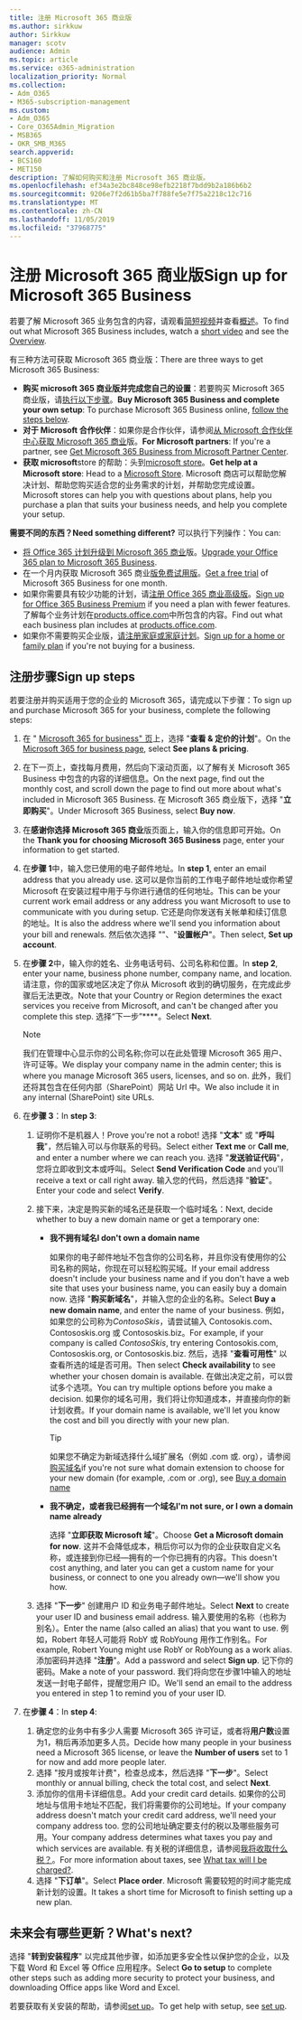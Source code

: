```yaml
---
title: 注册 Microsoft 365 商业版
ms.author: sirkkuw
author: Sirkkuw
manager: scotv
audience: Admin
ms.topic: article
ms.service: o365-administration
localization_priority: Normal
ms.collection:
- Adm_O365
- M365-subscription-management
ms.custom:
- Adm_O365
- Core_O365Admin_Migration
- MSB365
- OKR_SMB_M365
search.appverid:
- BCS160
- MET150
description: 了解如何购买和注册 Microsoft 365 商业版。
ms.openlocfilehash: ef34a3e2bc848ce98efb2218f7bdd9b2a186b6b2
ms.sourcegitcommit: 9206e7f2d61b5ba7f788fe5e7f75a2218c12c716
ms.translationtype: MT
ms.contentlocale: zh-CN
ms.lasthandoff: 11/05/2019
ms.locfileid: "37968775"
---
```

# <a name="sign-up-for-microsoft-365-business"></a><span data-ttu-id="23199-103">注册 Microsoft 365 商业版</span><span class="sxs-lookup"><span data-stu-id="23199-103">Sign up for Microsoft 365 Business</span></span>

<span data-ttu-id="23199-104">若要了解 Microsoft 365 业务包含的内容，请观看[简短视频](https://go.microsoft.com/fwlink/?linkid=2109651)并查看[概述](microsoft-365-business-overview.md)。</span><span class="sxs-lookup"><span data-stu-id="23199-104">To find out what Microsoft 365 Business includes, watch a [short video](https://go.microsoft.com/fwlink/?linkid=2109651) and see the [Overview](microsoft-365-business-overview.md).</span></span>

<span data-ttu-id="23199-105">有三种方法可获取 Microsoft 365 商业版：</span><span class="sxs-lookup"><span data-stu-id="23199-105">There are three ways to get Microsoft 365 Business:</span></span>
- <span data-ttu-id="23199-106">**购买 microsoft 365 商业版并完成您自己的设置**：若要购买 Microsoft 365 商业版，请[执行以下步骤](#sign-up-steps)。</span><span class="sxs-lookup"><span data-stu-id="23199-106">**Buy Microsoft 365 Business and complete your own setup**: To purchase Microsoft 365 Business online, [follow the steps below](#sign-up-steps).</span></span>
- <span data-ttu-id="23199-107">**对于 Microsoft 合作伙伴**：如果你是合作伙伴，请参阅[从 Microsoft 合作伙伴中心获取 Microsoft 365 商业](get-microsoft-365-business.md#get-microsoft-365-business-from-microsoft-partner-center)版。</span><span class="sxs-lookup"><span data-stu-id="23199-107">**For Microsoft partners**: If you're a partner, see [Get Microsoft 365 Business from Microsoft Partner Center](get-microsoft-365-business.md#get-microsoft-365-business-from-microsoft-partner-center).</span></span>
- <span data-ttu-id="23199-108">**获取 microsoft**store 的帮助：头到[microsoft store](https://go.microsoft.com/fwlink/?linkid=2109652)。</span><span class="sxs-lookup"><span data-stu-id="23199-108">**Get help at a Microsoft store**: Head to a [Microsoft Store](https://go.microsoft.com/fwlink/?linkid=2109652).</span></span> <span data-ttu-id="23199-109">Microsoft 商店可以帮助您解决计划、帮助您购买适合您的业务需求的计划，并帮助您完成设置。</span><span class="sxs-lookup"><span data-stu-id="23199-109">Microsoft stores can help you with questions about plans, help you purchase a plan that suits your business needs, and help you complete your setup.</span></span>

<span data-ttu-id="23199-110">**需要不同的东西？**</span><span class="sxs-lookup"><span data-stu-id="23199-110">**Need something different?**</span></span> <span data-ttu-id="23199-111">可以执行下列操作：</span><span class="sxs-lookup"><span data-stu-id="23199-111">You can:</span></span>
- <span data-ttu-id="23199-112">[将 Office 365 计划升级到 Microsoft 365 商业](migrate-to-microsoft-365-business.md)版。</span><span class="sxs-lookup"><span data-stu-id="23199-112">[Upgrade your Office 365 plan to Microsoft 365 Business](migrate-to-microsoft-365-business.md).</span></span>
- <span data-ttu-id="23199-113">在一个月内获取 Microsoft 365 商业[版免费试用版](https://go.microsoft.com/fwlink/p/?linkid=2102309)。</span><span class="sxs-lookup"><span data-stu-id="23199-113">[Get a free trial](https://go.microsoft.com/fwlink/p/?linkid=2102309) of Microsoft 365 Business for one month.</span></span>
- <span data-ttu-id="23199-114">如果你需要具有较少功能的计划，请[注册 Office 365 商业高级版](https://go.microsoft.com/fwlink/p/?LinkID=510935)。</span><span class="sxs-lookup"><span data-stu-id="23199-114">[Sign up for Office 365 Business Premium](https://go.microsoft.com/fwlink/p/?LinkID=510935) if you need a plan with fewer features.</span></span> <span data-ttu-id="23199-115">了解每个业务计划在[products.office.com](https://go.microsoft.com/fwlink/?linkid=2109397)中所包含的内容。</span><span class="sxs-lookup"><span data-stu-id="23199-115">Find out what each business plan includes at [products.office.com](https://go.microsoft.com/fwlink/?linkid=2109397).</span></span>
- <span data-ttu-id="23199-116">如果你不需要购买企业版，[请注册家庭或家庭计划](https://go.microsoft.com/fwlink/?linkid=2109398)。</span><span class="sxs-lookup"><span data-stu-id="23199-116">[Sign up for a home or family plan](https://go.microsoft.com/fwlink/?linkid=2109398) if you're not buying for a business.</span></span> 

## <a name="sign-up-steps"></a><span data-ttu-id="23199-117">注册步骤</span><span class="sxs-lookup"><span data-stu-id="23199-117">Sign up steps</span></span>

<span data-ttu-id="23199-118">若要注册并购买适用于您的企业的 Microsoft 365，请完成以下步骤：</span><span class="sxs-lookup"><span data-stu-id="23199-118">To sign up and purchase Microsoft 365 for your business, complete the following steps:</span></span>

1. <span data-ttu-id="23199-119">在 " [Microsoft 365 for business" 页](https://go.microsoft.com/fwlink/?linkid=2109654)上，选择 "**查看 & 定价的计划**"。</span><span class="sxs-lookup"><span data-stu-id="23199-119">On the [Microsoft 365 for business page](https://go.microsoft.com/fwlink/?linkid=2109654), select **See plans & pricing**.</span></span> 
2. <span data-ttu-id="23199-120">在下一页上，查找每月费用，然后向下滚动页面，以了解有关 Microsoft 365 Business 中包含的内容的详细信息。</span><span class="sxs-lookup"><span data-stu-id="23199-120">On the next page, find out the monthly cost, and scroll down the page to find out more about what's included in Microsoft 365 Business.</span></span> <span data-ttu-id="23199-121">在 Microsoft 365 商业版下，选择 "**立即购买**"。</span><span class="sxs-lookup"><span data-stu-id="23199-121">Under Microsoft 365 Business, select **Buy now**.</span></span>
3. <span data-ttu-id="23199-122">在**感谢你选择 Microsoft 365 商业**版页面上，输入你的信息即可开始。</span><span class="sxs-lookup"><span data-stu-id="23199-122">On the **Thank you for choosing Microsoft 365 Business** page, enter your information to get started.</span></span>
4. <span data-ttu-id="23199-123">在**步骤 1**中，输入您已使用的电子邮件地址。</span><span class="sxs-lookup"><span data-stu-id="23199-123">In **step 1**, enter an email address that you already use.</span></span> <span data-ttu-id="23199-124">这可以是你当前的工作电子邮件地址或你希望 Microsoft 在安装过程中用于与你进行通信的任何地址。</span><span class="sxs-lookup"><span data-stu-id="23199-124">This can be your current work email address or any address you want Microsoft to use to communicate with you during setup.</span></span> <span data-ttu-id="23199-125">它还是向你发送有关帐单和续订信息的地址。</span><span class="sxs-lookup"><span data-stu-id="23199-125">It is also the address where we'll send you information about your bill and renewals.</span></span> <span data-ttu-id="23199-126">然后依次选择 ""、"**设置帐户**"。</span><span class="sxs-lookup"><span data-stu-id="23199-126">Then select, **Set up account**.</span></span>
5. <span data-ttu-id="23199-127">在**步骤 2**中，输入你的姓名、业务电话号码、公司名称和位置。</span><span class="sxs-lookup"><span data-stu-id="23199-127">In **step 2**, enter your name, business phone number, company name, and location.</span></span> <span data-ttu-id="23199-128">请注意，你的国家或地区决定了你从 Microsoft 收到的确切服务，在完成此步骤后无法更改。</span><span class="sxs-lookup"><span data-stu-id="23199-128">Note that your Country or Region determines the exact services you receive from Microsoft, and can't be changed after you complete this step.</span></span> <span data-ttu-id="23199-129">选择“下一步”\*\*\*\*。</span><span class="sxs-lookup"><span data-stu-id="23199-129">Select **Next**.</span></span>
    > [!NOTE]
    > <span data-ttu-id="23199-130">我们在管理中心显示你的公司名称;你可以在此处管理 Microsoft 365 用户、许可证等。</span><span class="sxs-lookup"><span data-stu-id="23199-130">We display your company name in the admin center; this is where you manage Microsoft 365 users, licenses, and so on.</span></span> <span data-ttu-id="23199-131">此外，我们还将其包含在任何内部（SharePoint）网站 Url 中。</span><span class="sxs-lookup"><span data-stu-id="23199-131">We also include it in any internal (SharePoint) site URLs.</span></span>
6. <span data-ttu-id="23199-132">在**步骤 3**：</span><span class="sxs-lookup"><span data-stu-id="23199-132">In **step 3**:</span></span>

    1. <span data-ttu-id="23199-133">证明你不是机器人！</span><span class="sxs-lookup"><span data-stu-id="23199-133">Prove you're not a robot!</span></span> <span data-ttu-id="23199-134">选择 "**文本**" 或 "**呼叫我**"，然后输入可以与你联系的号码。</span><span class="sxs-lookup"><span data-stu-id="23199-134">Select either **Text me** or **Call me**, and enter a number where we can reach you.</span></span> <span data-ttu-id="23199-135">选择 "**发送验证代码**"，您将立即收到文本或呼叫。</span><span class="sxs-lookup"><span data-stu-id="23199-135">Select **Send Verification Code** and you'll receive a text or call right away.</span></span> <span data-ttu-id="23199-136">输入您的代码，然后选择 "**验证**"。</span><span class="sxs-lookup"><span data-stu-id="23199-136">Enter your code and select **Verify**.</span></span>
    2. <span data-ttu-id="23199-137">接下来，决定是购买新的域名还是获取一个临时域名：</span><span class="sxs-lookup"><span data-stu-id="23199-137">Next, decide whether to buy a new domain name or get a temporary one:</span></span>

        - <span data-ttu-id="23199-138">**我不拥有域名**</span><span class="sxs-lookup"><span data-stu-id="23199-138">**I don't own a domain name**</span></span> 
        
            <span data-ttu-id="23199-139">如果你的电子邮件地址不包含你的公司名称，并且你没有使用你的公司名称的网站，你现在可以轻松购买域。</span><span class="sxs-lookup"><span data-stu-id="23199-139">If your email address doesn't include your business name and if you don't have a web site that uses your business name, you can easily buy a domain now.</span></span> <span data-ttu-id="23199-140">选择 "**购买新域名**"，并输入您的企业的名称。</span><span class="sxs-lookup"><span data-stu-id="23199-140">Select **Buy a new domain name**, and enter the name of your business.</span></span> <span data-ttu-id="23199-141">例如，如果您的公司称为*ContosoSkis*，请尝试输入 Contosokis.com、Contososkis.org 或 Contososkis.biz。</span><span class="sxs-lookup"><span data-stu-id="23199-141">For example, if your company is called *ContosoSkis*, try entering Contosokis.com, Contososkis.org, or Contososkis.biz.</span></span> <span data-ttu-id="23199-142">然后，选择 "**查看可用性**" 以查看所选的域是否可用。</span><span class="sxs-lookup"><span data-stu-id="23199-142">Then select **Check availability** to see whether your chosen domain is available.</span></span> <span data-ttu-id="23199-143">在做出决定之前，可以尝试多个选项。</span><span class="sxs-lookup"><span data-stu-id="23199-143">You can try multiple options before you make a decision.</span></span> <span data-ttu-id="23199-144">如果你的域名可用，我们将让你知道成本，并直接向你的新计划收费。</span><span class="sxs-lookup"><span data-stu-id="23199-144">If your domain name is available, we'll let you know the cost and bill you directly with your new plan.</span></span> 
       
            > [!TIP]
            > <span data-ttu-id="23199-145">如果您不确定为新域选择什么域扩展名（例如 .com 或. org），请参阅[购买域名](https://go.microsoft.com/fwlink/?linkid=2109700)</span><span class="sxs-lookup"><span data-stu-id="23199-145">if you're not sure what domain extension to choose for your new domain (for example, .com or .org), see [Buy a domain name](https://go.microsoft.com/fwlink/?linkid=2109700)</span></span>
        
        - <span data-ttu-id="23199-146">**我不确定，或者我已经拥有一个域名**</span><span class="sxs-lookup"><span data-stu-id="23199-146">**I'm not sure, or I own a domain name already**</span></span> 
        
             <span data-ttu-id="23199-147">选择 "**立即获取 Microsoft 域**"。</span><span class="sxs-lookup"><span data-stu-id="23199-147">Choose **Get a Microsoft domain for now**.</span></span> <span data-ttu-id="23199-148">这并不会降低成本，稍后你可以为你的企业获取自定义名称，或连接到你已经&mdash;拥有的一个你已拥有的内容。</span><span class="sxs-lookup"><span data-stu-id="23199-148">This doesn't cost anything, and later you can get a custom name for your business, or connect to one you already own&mdash;we'll show you how.</span></span>

    3. <span data-ttu-id="23199-149">选择 "**下一步**" 创建用户 ID 和业务电子邮件地址。</span><span class="sxs-lookup"><span data-stu-id="23199-149">Select **Next** to create your user ID and business email address.</span></span> <span data-ttu-id="23199-150">输入要使用的名称（也称为别名）。</span><span class="sxs-lookup"><span data-stu-id="23199-150">Enter the name (also called an alias) that you want to use.</span></span> <span data-ttu-id="23199-151">例如，Robert 年轻人可能将 RobY 或 RobYoung 用作工作别名。</span><span class="sxs-lookup"><span data-stu-id="23199-151">For example, Robert Young might use RobY or RobYoung as a work alias.</span></span> <span data-ttu-id="23199-152">添加密码并选择 "**注册**"。</span><span class="sxs-lookup"><span data-stu-id="23199-152">Add a password and select **Sign up**.</span></span> <span data-ttu-id="23199-153">记下你的密码。</span><span class="sxs-lookup"><span data-stu-id="23199-153">Make a note of your password.</span></span> <span data-ttu-id="23199-154">我们将向您在步骤1中输入的地址发送一封电子邮件，提醒您用户 ID。</span><span class="sxs-lookup"><span data-stu-id="23199-154">We'll send an email to the address you entered in step 1 to remind you of your user ID.</span></span>
7. <span data-ttu-id="23199-155">在**步骤 4**：</span><span class="sxs-lookup"><span data-stu-id="23199-155">In **step 4**:</span></span> 

    1. <span data-ttu-id="23199-156">确定您的业务中有多少人需要 Microsoft 365 许可证，或者将**用户数**设置为1，稍后再添加更多人员。</span><span class="sxs-lookup"><span data-stu-id="23199-156">Decide how many people in your business need a Microsoft 365 license, or leave the **Number of users** set to 1 for now and add more people later.</span></span> 
    2. <span data-ttu-id="23199-157">选择 "按月或按年计费"，检查总成本，然后选择 "**下一步**"。</span><span class="sxs-lookup"><span data-stu-id="23199-157">Select monthly or annual billing, check the total cost, and select **Next**.</span></span> 
    3. <span data-ttu-id="23199-158">添加你的信用卡详细信息。</span><span class="sxs-lookup"><span data-stu-id="23199-158">Add your credit card details.</span></span> <span data-ttu-id="23199-159">如果你的公司地址与信用卡地址不匹配，我们将需要你的公司地址。</span><span class="sxs-lookup"><span data-stu-id="23199-159">If your company address doesn't match your credit card address, we'll need your company address too.</span></span> <span data-ttu-id="23199-160">您的公司地址确定要支付的税以及哪些服务可用。</span><span class="sxs-lookup"><span data-stu-id="23199-160">Your company address determines what taxes you pay and which services are available.</span></span> <span data-ttu-id="23199-161">有关税的详细信息，请参阅[我将收取什么税？](https://go.microsoft.com/fwlink/?linkid=2109701)。</span><span class="sxs-lookup"><span data-stu-id="23199-161">For more information about taxes, see [What tax will I be charged?](https://go.microsoft.com/fwlink/?linkid=2109701).</span></span>
    4. <span data-ttu-id="23199-162">选择 "**下订单**"。</span><span class="sxs-lookup"><span data-stu-id="23199-162">Select **Place order**.</span></span> <span data-ttu-id="23199-163">Microsoft 需要较短的时间才能完成新计划的设置。</span><span class="sxs-lookup"><span data-stu-id="23199-163">It takes a short time for Microsoft to finish setting up a new plan.</span></span>

## <a name="whats-next"></a><span data-ttu-id="23199-164">未来会有哪些更新？</span><span class="sxs-lookup"><span data-stu-id="23199-164">What's next?</span></span>

<span data-ttu-id="23199-165">选择 "**转到安装程序**" 以完成其他步骤，如添加更多安全性以保护您的企业，以及下载 Word 和 Excel 等 Office 应用程序。</span><span class="sxs-lookup"><span data-stu-id="23199-165">Select **Go to setup** to complete other steps such as adding more security to protect your business, and downloading Office apps like Word and Excel.</span></span>

<span data-ttu-id="23199-166">若要获取有关安装的帮助，请参阅[set up](set-up.md)。</span><span class="sxs-lookup"><span data-stu-id="23199-166">To get help with setup, see [set up](set-up.md).</span></span>

